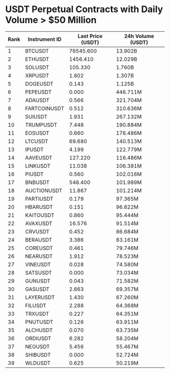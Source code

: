 # USDT Perpetual Contracts with Daily Volume > $50 Million

| Rank | Instrument ID | Last Price (USDT) | 24h Volume (USDT) |
|------|---------------|-------------------|-------------------|
| 1 | BTCUSDT | 76545.600 | 13.902B |
| 2 | ETHUSDT | 1456.410 | 12.029B |
| 3 | SOLUSDT | 105.330 | 1.760B |
| 4 | XRPUSDT | 1.802 | 1.307B |
| 5 | DOGEUSDT | 0.143 | 1.125B |
| 6 | PEPEUSDT | 0.000 | 446.711M |
| 7 | ADAUSDT | 0.566 | 321.704M |
| 8 | FARTCOINUSDT | 0.512 | 310.636M |
| 9 | SUIUSDT | 1.931 | 267.132M |
| 10 | TRUMPUSDT | 7.448 | 190.884M |
| 11 | EOSUSDT | 0.660 | 176.486M |
| 12 | LTCUSDT | 69.680 | 140.513M |
| 13 | IPUSDT | 4.199 | 122.779M |
| 14 | AAVEUSDT | 127.220 | 116.486M |
| 15 | LINKUSDT | 11.038 | 106.381M |
| 16 | PIUSDT | 0.560 | 102.016M |
| 17 | BNBUSDT | 548.400 | 101.989M |
| 18 | AUCTIONUSDT | 11.867 | 101.214M |
| 19 | PARTIUSDT | 0.179 | 97.365M |
| 20 | HBARUSDT | 0.151 | 96.622M |
| 21 | KAITOUSDT | 0.860 | 95.444M |
| 22 | AVAXUSDT | 16.576 | 91.514M |
| 23 | CRVUSDT | 0.452 | 86.684M |
| 24 | BERAUSDT | 3.386 | 83.161M |
| 25 | COREUSDT | 0.461 | 79.746M |
| 26 | NEARUSDT | 1.912 | 78.523M |
| 27 | VINEUSDT | 0.028 | 74.580M |
| 28 | SATSUSDT | 0.000 | 73.034M |
| 29 | GUNUSDT | 0.043 | 71.582M |
| 30 | GASUSDT | 2.663 | 69.357M |
| 31 | LAYERUSDT | 1.430 | 67.260M |
| 32 | FILUSDT | 2.288 | 64.368M |
| 33 | TRXUSDT | 0.227 | 64.351M |
| 34 | PNUTUSDT | 0.126 | 63.911M |
| 35 | ALCHUSDT | 0.070 | 63.735M |
| 36 | ORDIUSDT | 6.282 | 58.204M |
| 37 | NEOUSDT | 5.456 | 55.467M |
| 38 | SHIBUSDT | 0.000 | 52.724M |
| 39 | WLDUSDT | 0.625 | 50.219M |
